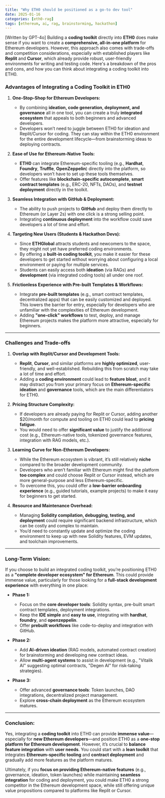 ```yaml
---
title: "Why ETH0 should be positioned as a go-to dev tool"
date: 2025-01-16
categories: [eth0-rag]
tags: [ethereum, ai, rag, brainstorming, hackathon]
---
```


[Written by GPT-4o]
Building a **coding toolkit** directly into **ETH0** does make sense if you want to create a **comprehensive, all-in-one platform** for Ethereum developers. However, this approach also comes with trade-offs and competition considerations, especially with established players like **Replit** and **Cursor**, which already provide robust, user-friendly environments for writing and testing code. Here's a breakdown of the pros and cons, and how you can think about integrating a coding toolkit into ETH0.

### **Advantages of Integrating a Coding Toolkit in ETH0**

1. **One-Stop-Shop for Ethereum Developers:**
   - By combining **ideation, code generation, deployment, and governance** all in one tool, you can create a truly **integrated ecosystem** that appeals to both beginners and advanced developers.
   - Developers won’t need to juggle between ETH0 for ideation and Replit/Cursor for coding. They can stay within the ETH0 environment for the entire development lifecycle—from brainstorming ideas to deploying contracts.

2. **Ease of Use for Ethereum-Native Tools:**
   - **ETH0** can integrate Ethereum-specific tooling (e.g., **Hardhat**, **Foundry**, **Truffle**, **OpenZeppelin**) directly into the platform, so developers won’t have to set up these tools themselves.
   - Offer features like **blockchain-specific autocomplete**, **smart contract templates** (e.g., ERC-20, NFTs, DAOs), and **testnet deployment** directly in the toolkit.

3. **Seamless Integration with GitHub & Deployment:**
   - The ability to push projects to **GitHub** and deploy them directly to Ethereum (or Layer 2s) with one click is a strong selling point.
   - Integrating **continuous deployment** into the workflow could save developers a lot of time and effort.

4. **Targeting New Users (Students & Hackathon Devs):**
   - Since **ETHGlobal** attracts students and newcomers to the space, they might not yet have preferred coding environments.
   - By offering a **built-in coding toolkit**, you make it easier for these developers to get started without worrying about configuring a local environment or paying for multiple services.
   - Students can easily access both **ideation** (via RAGs) and **development** (via integrated coding tools) all under one roof.

5. **Frictionless Experience with Pre-built Templates & Workflows:**
   - Integrate **pre-built templates** (e.g., smart contract templates, decentralized apps) that can be easily customized and deployed. This lowers the barrier for entry, especially for developers who are unfamiliar with the complexities of Ethereum development.
   - Adding **"one-click" workflows** to test, deploy, and manage Ethereum projects makes the platform more attractive, especially for beginners.

---

### **Challenges and Trade-offs**

1. **Overlap with Replit/Cursor and Development Tools:**
   - **Replit**, **Cursor**, and similar platforms are **highly optimized**, user-friendly, and well-established. Rebuilding this from scratch may take a lot of time and effort.
   - Adding a **coding environment** could lead to **feature bloat**, and it may distract you from your primary focus on **Ethereum-specific ideation** and **governance** tools, which are the main differentiators for ETH0.

2. **Pricing Structure Complexity:**
   - If developers are already paying for Replit or Cursor, adding another $20/month for compute and tooling on ETH0 could lead to **pricing fatigue**.
   - You would need to offer **significant value** to justify the additional cost (e.g., Ethereum-native tools, tokenized governance features, integration with RAG models, etc.).

3. **Learning Curve for Non-Ethereum Developers:**
   - While the Ethereum ecosystem is vibrant, it’s still relatively **niche** compared to the broader development community.
   - Developers who aren’t familiar with Ethereum might find the platform **too complex** and could choose Replit or Cursor instead, which are more general-purpose and less Ethereum-specific.
   - To overcome this, you could offer a **low-barrier onboarding experience** (e.g., guided tutorials, example projects) to make it easy for beginners to get started.

4. **Resource and Maintenance Overhead:**
   - Managing **Solidity compilation, debugging, testing, and deployment** could require significant backend infrastructure, which can be costly and complex to maintain.
   - You’d need to constantly update and optimize the coding environment to keep up with new Solidity features, EVM updates, and toolchain improvements.

---

### **Long-Term Vision:**
If you choose to build an integrated coding toolkit, you’re positioning ETH0 as a **"complete developer ecosystem" for Ethereum**. This could provide immense value, particularly for those looking for a **full-stack development experience** with everything in one place:

- **Phase 1:**  
  - Focus on the **core developer tools**: Solidity syntax, pre-built smart contract templates, deployment integrations.
  - Keep the **IDE simple** and **easy to use**, integrating with **hardhat**, **foundry**, and **openzeppelin**.
  - Offer **prebuilt workflows** like code-to-deploy and integration with GitHub.
  
- **Phase 2:**  
  - Add **AI-driven ideation** (RAG models, automated contract creation) for brainstorming and developing new contract ideas.
  - Allow **multi-agent systems** to assist in development (e.g., "Vitalik AI" suggesting optimal contracts, "Degen AI" for risk-taking strategies).

- **Phase 3:**  
  - Offer advanced **governance tools**: Token launches, DAO integrations, decentralized project management.
  - Explore **cross-chain deployment** as the Ethereum ecosystem matures.

---

### **Conclusion:**
Yes, integrating a **coding toolkit** into ETH0 can provide **immense value**—especially for **new Ethereum developers**—and position ETH0 as a **one-stop platform for Ethereum development**. However, it’s crucial to **balance feature integration** with **user needs**. You could start with a **lean toolkit** that integrates **Ethereum-specific tooling** and **contract deployment** and gradually add more features as the platform matures.

Ultimately, if you **focus on providing Ethereum-native features** (e.g., governance, ideation, token launches) while maintaining **seamless integration** for coding and deployment, you could make ETH0 a strong competitor in the Ethereum development space, while still offering unique value propositions compared to platforms like Replit or Cursor.